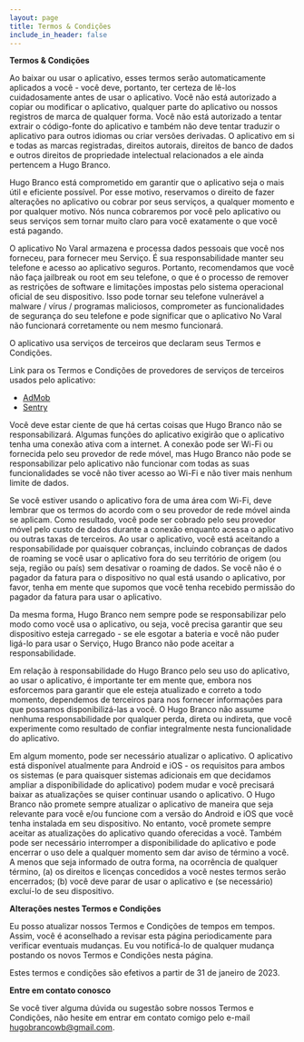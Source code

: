 ```yaml
---
layout: page
title: Termos & Condições
include_in_header: false
---
```


**Termos & Condições**

Ao baixar ou usar o aplicativo, esses termos serão automaticamente aplicados a você - você deve, portanto, ter certeza de lê-los cuidadosamente antes de usar o aplicativo. Você não está autorizado a copiar ou modificar o aplicativo, qualquer parte do aplicativo ou nossos registros de marca de qualquer forma. Você não está autorizado a tentar extrair o código-fonte do aplicativo e também não deve tentar traduzir o aplicativo para outros idiomas ou criar versões derivadas. O aplicativo em si e todas as marcas registradas, direitos autorais, direitos de banco de dados e outros direitos de propriedade intelectual relacionados a ele ainda pertencem a Hugo Branco.

Hugo Branco está comprometido em garantir que o aplicativo seja o mais útil e eficiente possível. Por esse motivo, reservamos o direito de fazer alterações no aplicativo ou cobrar por seus serviços, a qualquer momento e por qualquer motivo. Nós nunca cobraremos por você pelo aplicativo ou seus serviços sem tornar muito claro para você exatamente o que você está pagando.

O aplicativo No Varal armazena e processa dados pessoais que você nos forneceu, para fornecer meu Serviço. É sua responsabilidade manter seu telefone e acesso ao aplicativo seguros. Portanto, recomendamos que você não faça jailbreak ou root em seu telefone, o que é o processo de remover as restrições de software e limitações impostas pelo sistema operacional oficial de seu dispositivo. Isso pode tornar seu telefone vulnerável a malware / vírus / programas maliciosos, comprometer as funcionalidades de segurança do seu telefone e pode significar que o aplicativo No Varal não funcionará corretamente ou nem mesmo funcionará.

O aplicativo usa serviços de terceiros que declaram seus Termos e Condições.

Link para os Termos e Condições de provedores de serviços de terceiros usados pelo aplicativo:

<!-- *   [Google Play Services](https://policies.google.com/terms) -->

- [AdMob](https://developers.google.com/admob/terms)
- [Sentry](https://sentry.io/terms/)

Você deve estar ciente de que há certas coisas que Hugo Branco não se responsabilizará. Algumas funções do aplicativo exigirão que o aplicativo tenha uma conexão ativa com a internet. A conexão pode ser Wi-Fi ou fornecida pelo seu provedor de rede móvel, mas Hugo Branco não pode se responsabilizar pelo aplicativo não funcionar com todas as suas funcionalidades se você não tiver acesso ao Wi-Fi e não tiver mais nenhum limite de dados.

Se você estiver usando o aplicativo fora de uma área com Wi-Fi, deve lembrar que os termos do acordo com o seu provedor de rede móvel ainda se aplicam. Como resultado, você pode ser cobrado pelo seu provedor móvel pelo custo de dados durante a conexão enquanto acessa o aplicativo ou outras taxas de terceiros. Ao usar o aplicativo, você está aceitando a responsabilidade por quaisquer cobranças, incluindo cobranças de dados de roaming se você usar o aplicativo fora do seu território de origem (ou seja, região ou país) sem desativar o roaming de dados. Se você não é o pagador da fatura para o dispositivo no qual está usando o aplicativo, por favor, tenha em mente que supomos que você tenha recebido permissão do pagador da fatura para usar o aplicativo.

Da mesma forma, Hugo Branco nem sempre pode se responsabilizar pelo modo como você usa o aplicativo, ou seja, você precisa garantir que seu dispositivo esteja carregado - se ele esgotar a bateria e você não puder ligá-lo para usar o Serviço, Hugo Branco não pode aceitar a responsabilidade.

Em relação à responsabilidade do Hugo Branco pelo seu uso do aplicativo, ao usar o aplicativo, é importante ter em mente que, embora nos esforcemos para garantir que ele esteja atualizado e correto a todo momento, dependemos de terceiros para nos fornecer informações para que possamos disponibilizá-las a você. O Hugo Branco não assume nenhuma responsabilidade por qualquer perda, direta ou indireta, que você experimente como resultado de confiar integralmente nesta funcionalidade do aplicativo.

Em algum momento, pode ser necessário atualizar o aplicativo. O aplicativo está disponível atualmente para Android e iOS - os requisitos para ambos os sistemas (e para quaisquer sistemas adicionais em que decidamos ampliar a disponibilidade do aplicativo) podem mudar e você precisará baixar as atualizações se quiser continuar usando o aplicativo. O Hugo Branco não promete sempre atualizar o aplicativo de maneira que seja relevante para você e/ou funcione com a versão do Android e iOS que você tenha instalada em seu dispositivo. No entanto, você promete sempre aceitar as atualizações do aplicativo quando oferecidas a você. Também pode ser necessário interromper a disponibilidade do aplicativo e pode encerrar o uso dele a qualquer momento sem dar aviso de término a você. A menos que seja informado de outra forma, na ocorrência de qualquer término, (a) os direitos e licenças concedidos a você nestes termos serão encerrados; (b) você deve parar de usar o aplicativo e (se necessário) excluí-lo de seu dispositivo.

**Alterações nestes Termos e Condições**

Eu posso atualizar nossos Termos e Condições de tempos em tempos. Assim, você é aconselhado a revisar esta página periodicamente para verificar eventuais mudanças. Eu vou notificá-lo de qualquer mudança postando os novos Termos e Condições nesta página.

Estes termos e condições são efetivos a partir de 31 de janeiro de 2023.

**Entre em contato conosco**

Se você tiver alguma dúvida ou sugestão sobre nossos Termos e Condições, não hesite em entrar em contato comigo pelo e-mail hugobrancowb@gmail.com.
